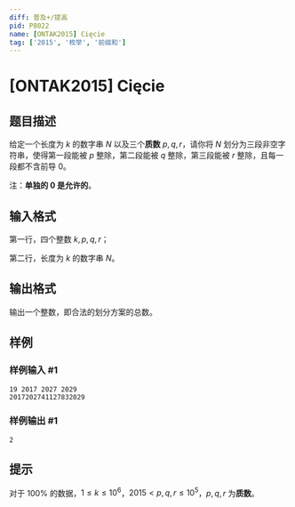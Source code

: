```yaml
---
diff: 普及+/提高
pid: P8022
name: [ONTAK2015] Cięcie
tag: ['2015', '枚举', '前缀和']
---
```

# [ONTAK2015] Cięcie
## 题目描述

给定一个长度为 $k$ 的数字串 $N$ 以及三个**质数** $p, q, r$，请你将 $N$ 划分为三段非空字符串，使得第一段能被 $p$ 整除，第二段能被 $q$ 整除，第三段能被 $r$ 整除，且每一段都不含前导 $0$。

注：**单独的 $0$ 是允许的**。
## 输入格式

第一行，四个整数 $k, p, q, r$；

第二行，长度为 $k$ 的数字串 $N$。
## 输出格式

输出一个整数，即合法的划分方案的总数。
## 样例

### 样例输入 #1
```
19 2017 2027 2029
2017202741127832029
```
### 样例输出 #1
```
2
```
## 提示

对于 $100\%$ 的数据，$1 \leq k \leq 10^6$，$2015 < p, q, r \leq 10^5$，$p, q, r$ 为**质数**。
